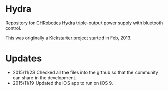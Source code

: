 # Hydra
Repository for [CHRobotics](http://www.chrobotics.com) Hydra triple-output power supply with bluetooth control.

This was originally a [Kickstarter project](https://www.kickstarter.com/projects/1107117096/hydra-a-triple-output-power-supply-for-electronics?ref=discovery) started in Feb, 2013.

# Updates
-  2015/11/23 Checked all the files into the github so that the community can share in the development.
-  2015/11/19 Updated the iOS app to run on iOS 9.